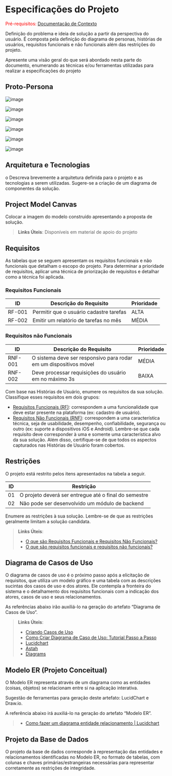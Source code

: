 # Especificações do Projeto

<span style="color:red">Pré-requisitos: <a href="1-Documentação de Contexto.md"> Documentação de Contexto</a></span>

Definição do problema e ideia de solução a partir da perspectiva do usuário. É composta pela definição do  diagrama de personas, histórias de usuários, requisitos funcionais e não funcionais além das restrições do projeto.

Apresente uma visão geral do que será abordado nesta parte do documento, enumerando as técnicas e/ou ferramentas utilizadas para realizar a especificações do projeto

## Proto-Persona

![image](https://github.com/user-attachments/assets/5f4cb753-d31a-4c81-94b6-58d682d426d5)

![image](https://github.com/user-attachments/assets/ec31c99a-935e-43e1-bb71-beaf558685d2)

![image](https://github.com/user-attachments/assets/6f03dd98-ba19-4f0d-9bd2-fd7d239f8028)

![image](https://github.com/user-attachments/assets/aed9c64e-0619-4c1b-92a7-5fb876d25223)

![image](https://github.com/user-attachments/assets/b699b726-30fb-4920-9544-d0654a37a2df)

![image](https://github.com/user-attachments/assets/acce7ee3-4c25-4c2f-8d0f-25d24f5710f8)



## Arquitetura e Tecnologias

o	Descreva brevemente a arquitetura definida para o projeto e as tecnologias a serem utilizadas. Sugere-se a criação de um diagrama de componentes da solução.

## Project Model Canvas

Colocar a imagem do modelo construído apresentando a proposta de solução.

> **Links Úteis**:
> Disponíveis em material de apoio do projeto

## Requisitos

As tabelas que se seguem apresentam os requisitos funcionais e não funcionais que detalham o escopo do projeto. Para determinar a prioridade de requisitos, aplicar uma técnica de priorização de requisitos e detalhar como a técnica foi aplicada.

### Requisitos Funcionais

|ID    | Descrição do Requisito  | Prioridade |
|------|-----------------------------------------|----|
|RF-001| Permitir que o usuário cadastre tarefas | ALTA | 
|RF-002| Emitir um relatório de tarefas no mês   | MÉDIA |

### Requisitos não Funcionais

|ID     | Descrição do Requisito  |Prioridade |
|-------|-------------------------|----|
|RNF-001| O sistema deve ser responsivo para rodar em um dispositivos móvel | MÉDIA | 
|RNF-002| Deve processar requisições do usuário em no máximo 3s |  BAIXA | 

Com base nas Histórias de Usuário, enumere os requisitos da sua solução. Classifique esses requisitos em dois grupos:

- [Requisitos Funcionais
 (RF)](https://pt.wikipedia.org/wiki/Requisito_funcional):
 correspondem a uma funcionalidade que deve estar presente na
  plataforma (ex: cadastro de usuário).
- [Requisitos Não Funcionais
  (RNF)](https://pt.wikipedia.org/wiki/Requisito_n%C3%A3o_funcional):
  correspondem a uma característica técnica, seja de usabilidade,
  desempenho, confiabilidade, segurança ou outro (ex: suporte a
  dispositivos iOS e Android).
Lembre-se que cada requisito deve corresponder à uma e somente uma
característica alvo da sua solução. Além disso, certifique-se de que
todos os aspectos capturados nas Histórias de Usuário foram cobertos.

## Restrições

O projeto está restrito pelos itens apresentados na tabela a seguir.

|ID| Restrição                                             |
|--|-------------------------------------------------------|
|01| O projeto deverá ser entregue até o final do semestre |
|02| Não pode ser desenvolvido um módulo de backend        |

Enumere as restrições à sua solução. Lembre-se de que as restrições geralmente limitam a solução candidata.

> **Links Úteis**:
> - [O que são Requisitos Funcionais e Requisitos Não Funcionais?](https://codificar.com.br/requisitos-funcionais-nao-funcionais/)
> - [O que são requisitos funcionais e requisitos não funcionais?](https://analisederequisitos.com.br/requisitos-funcionais-e-requisitos-nao-funcionais-o-que-sao/)

## Diagrama de Casos de Uso

O diagrama de casos de uso é o próximo passo após a elicitação de requisitos, que utiliza um modelo gráfico e uma tabela com as descrições sucintas dos casos de uso e dos atores. Ele contempla a fronteira do sistema e o detalhamento dos requisitos funcionais com a indicação dos atores, casos de uso e seus relacionamentos. 

As referências abaixo irão auxiliá-lo na geração do artefato “Diagrama de Casos de Uso”.

> **Links Úteis**:
> - [Criando Casos de Uso](https://www.ibm.com/docs/pt-br/elm/6.0?topic=requirements-creating-use-cases)
> - [Como Criar Diagrama de Caso de Uso: Tutorial Passo a Passo](https://gitmind.com/pt/fazer-diagrama-de-caso-uso.html/)
> - [Lucidchart](https://www.lucidchart.com/)
> - [Astah](https://astah.net/)
> - [Diagrams](https://app.diagrams.net/)

## Modelo ER (Projeto Conceitual)

O Modelo ER representa através de um diagrama como as entidades (coisas, objetos) se relacionam entre si na aplicação interativa.

Sugestão de ferramentas para geração deste artefato: LucidChart e Draw.io.

A referência abaixo irá auxiliá-lo na geração do artefato “Modelo ER”.

> - [Como fazer um diagrama entidade relacionamento | Lucidchart](https://www.lucidchart.com/pages/pt/como-fazer-um-diagrama-entidade-relacionamento)

## Projeto da Base de Dados

O projeto da base de dados corresponde à representação das entidades e relacionamentos identificadas no Modelo ER, no formato de tabelas, com colunas e chaves primárias/estrangeiras necessárias para representar corretamente as restrições de integridade.
